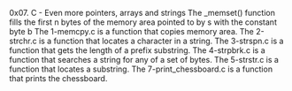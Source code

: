 0x07. C - Even more pointers, arrays and strings
The _memset() function fills the first n bytes of the memory area pointed to by s with the constant byte b
The 1-memcpy.c  is a function that copies memory area.
The 2-strchr.c is  a function that locates a character in a string.
The 3-strspn.c is a function that gets the length of a prefix substring.
The 4-strpbrk.c is a function that searches a string for any of a set of bytes.
The 5-strstr.c is  a function that locates a substring.
The 7-print_chessboard.c is  a function that prints the chessboard.
